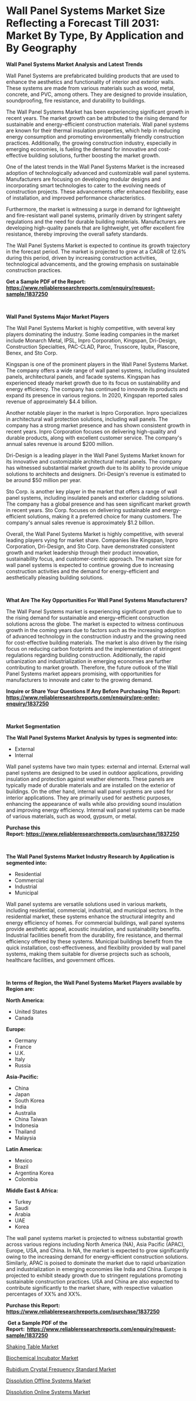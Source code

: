 <p><h1>Wall Panel Systems Market Size Reflecting a Forecast Till 2031: Market By Type, By Application and By Geography</h1></p><p><strong>Wall Panel Systems Market Analysis and Latest Trends</strong></p>
<p><p>Wall Panel Systems are prefabricated building products that are used to enhance the aesthetics and functionality of interior and exterior walls. These systems are made from various materials such as wood, metal, concrete, and PVC, among others. They are designed to provide insulation, soundproofing, fire resistance, and durability to buildings.</p><p>The Wall Panel Systems Market has been experiencing significant growth in recent years. The market growth can be attributed to the rising demand for sustainable and energy-efficient construction materials. Wall panel systems are known for their thermal insulation properties, which help in reducing energy consumption and promoting environmentally friendly construction practices. Additionally, the growing construction industry, especially in emerging economies, is fueling the demand for innovative and cost-effective building solutions, further boosting the market growth.</p><p>One of the latest trends in the Wall Panel Systems Market is the increased adoption of technologically advanced and customizable wall panel systems. Manufacturers are focusing on developing modular designs and incorporating smart technologies to cater to the evolving needs of construction projects. These advancements offer enhanced flexibility, ease of installation, and improved performance characteristics.</p><p>Furthermore, the market is witnessing a surge in demand for lightweight and fire-resistant wall panel systems, primarily driven by stringent safety regulations and the need for durable building materials. Manufacturers are developing high-quality panels that are lightweight, yet offer excellent fire resistance, thereby improving the overall safety standards.</p><p>The Wall Panel Systems Market is expected to continue its growth trajectory in the forecast period. The market is projected to grow at a CAGR of 12.6% during this period, driven by increasing construction activities, technological advancements, and the growing emphasis on sustainable construction practices.</p></p>
<p><strong>Get a Sample PDF of the Report:&nbsp; <a href="https://www.reliableresearchreports.com/enquiry/request-sample/1837250">https://www.reliableresearchreports.com/enquiry/request-sample/1837250</a></strong></p>
<p>&nbsp;</p>
<p><strong>Wall Panel Systems Major Market Players</strong></p>
<p><p>The Wall Panel Systems Market is highly competitive, with several key players dominating the industry. Some leading companies in the market include Monarch Metal, IPSL, Inpro Corporation, Kingspan, Dri-Design, Construction Specialties, PAC-CLAD, Paroc, Trusscore, Iqubx, Plascore, Benex, and Sto Corp.</p><p>Kingspan is one of the prominent players in the Wall Panel Systems Market. The company offers a wide range of wall panel systems, including insulated panels, architectural panels, and facade systems. Kingspan has experienced steady market growth due to its focus on sustainability and energy efficiency. The company has continued to innovate its products and expand its presence in various regions. In 2020, Kingspan reported sales revenue of approximately $4.4 billion.</p><p>Another notable player in the market is Inpro Corporation. Inpro specializes in architectural wall protection solutions, including wall panels. The company has a strong market presence and has shown consistent growth in recent years. Inpro Corporation focuses on delivering high-quality and durable products, along with excellent customer service. The company's annual sales revenue is around $200 million.</p><p>Dri-Design is a leading player in the Wall Panel Systems Market known for its innovative and customizable architectural metal panels. The company has witnessed substantial market growth due to its ability to provide unique solutions to architects and designers. Dri-Design's revenue is estimated to be around $50 million per year.</p><p>Sto Corp. is another key player in the market that offers a range of wall panel systems, including insulated panels and exterior cladding solutions. The company has a global presence and has seen significant market growth in recent years. Sto Corp. focuses on delivering sustainable and energy-efficient solutions, making it a preferred choice for many customers. The company's annual sales revenue is approximately $1.2 billion.</p><p>Overall, the Wall Panel Systems Market is highly competitive, with several leading players vying for market share. Companies like Kingspan, Inpro Corporation, Dri-Design, and Sto Corp. have demonstrated consistent growth and market leadership through their product innovation, sustainability focus, and customer-centric approach. The market size for wall panel systems is expected to continue growing due to increasing construction activities and the demand for energy-efficient and aesthetically pleasing building solutions.</p></p>
<p>&nbsp;</p>
<p><strong>What Are The Key Opportunities For Wall Panel Systems Manufacturers?</strong></p>
<p><p>The Wall Panel Systems market is experiencing significant growth due to the rising demand for sustainable and energy-efficient construction solutions across the globe. The market is expected to witness continuous growth in the coming years due to factors such as the increasing adoption of advanced technology in the construction industry and the growing need for cost-effective building materials. The market is also driven by the rising focus on reducing carbon footprints and the implementation of stringent regulations regarding building construction. Additionally, the rapid urbanization and industrialization in emerging economies are further contributing to market growth. Therefore, the future outlook of the Wall Panel Systems market appears promising, with opportunities for manufacturers to innovate and cater to the growing demand.</p></p>
<p><strong>Inquire or Share Your Questions If Any Before Purchasing This Report: <a href="https://www.reliableresearchreports.com/enquiry/pre-order-enquiry/1837250">https://www.reliableresearchreports.com/enquiry/pre-order-enquiry/1837250</a></strong></p>
<p>&nbsp;</p>
<p><strong>Market Segmentation</strong></p>
<p><strong>The Wall Panel Systems Market Analysis by types is segmented into:</strong></p>
<p><ul><li>External</li><li>Internal</li></ul></p>
<p><p>Wall panel systems have two main types: external and internal. External wall panel systems are designed to be used in outdoor applications, providing insulation and protection against weather elements. These panels are typically made of durable materials and are installed on the exterior of buildings. On the other hand, internal wall panel systems are used for interior applications. They are primarily used for aesthetic purposes, enhancing the appearance of walls while also providing sound insulation and improving energy efficiency. Internal wall panel systems can be made of various materials, such as wood, gypsum, or metal.</p></p>
<p><strong>Purchase this Report:&nbsp;<a href="https://www.reliableresearchreports.com/purchase/1837250">https://www.reliableresearchreports.com/purchase/1837250</a></strong></p>
<p>&nbsp;</p>
<p><strong>The Wall Panel Systems Market Industry Research by Application is segmented into:</strong></p>
<p><ul><li>Residential</li><li>Commercial</li><li>Industrial</li><li>Municipal</li></ul></p>
<p><p>Wall panel systems are versatile solutions used in various markets, including residential, commercial, industrial, and municipal sectors. In the residential market, these systems enhance the structural integrity and energy efficiency of homes. For commercial buildings, wall panel systems provide aesthetic appeal, acoustic insulation, and sustainability benefits. Industrial facilities benefit from the durability, fire resistance, and thermal efficiency offered by these systems. Municipal buildings benefit from the quick installation, cost-effectiveness, and flexibility provided by wall panel systems, making them suitable for diverse projects such as schools, healthcare facilities, and government offices.</p></p>
<p>&nbsp;</p>
<p><strong>In terms of Region, the Wall Panel Systems Market Players available by Region are:</strong></p>
<p>
    <p> <strong> North America: </strong>
        <ul>
            <li>United States</li>
            <li>Canada</li>
        </ul>
        </p> 
    <p> <strong> Europe: </strong>
        <ul>
            <li>Germany</li>
            <li>France</li>
            <li>U.K.</li>
            <li>Italy</li>
            <li>Russia</li>
        </ul>
        </p> 
    <p> <strong> Asia-Pacific: </strong>
        <ul>
            <li>China</li>
            <li>Japan</li>
            <li>South Korea</li>
            <li>India</li>
            <li>Australia</li>
            <li>China Taiwan</li>
            <li>Indonesia</li>
            <li>Thailand</li>
            <li>Malaysia</li>
        </ul>
        </p> 
    <p> <strong> Latin America: </strong>
        <ul>
            <li>Mexico</li>
            <li>Brazil</li>
            <li>Argentina Korea</li>
            <li>Colombia</li>
        </ul>
        </p> 
    <p> <strong> Middle East & Africa: </strong>
        <ul>
            <li>Turkey</li>
            <li>Saudi</li>
            <li>Arabia</li>
            <li>UAE</li>
            <li>Korea</li>
        </ul>
    </p>
    </p>
<p><p>The wall panel systems market is projected to witness substantial growth across various regions including North America (NA), Asia Pacific (APAC), Europe, USA, and China. In NA, the market is expected to grow significantly owing to the increasing demand for energy-efficient construction solutions. Similarly, APAC is poised to dominate the market due to rapid urbanization and industrialization in emerging economies like India and China. Europe is projected to exhibit steady growth due to stringent regulations promoting sustainable construction practices. USA and China are also expected to contribute significantly to the market share, with respective valuation percentages of XX% and XX%.</p></p>
<p><strong>Purchase this Report: <a href="https://www.reliableresearchreports.com/purchase/1837250">https://www.reliableresearchreports.com/purchase/1837250</a></strong></p>
<p>&nbsp;<strong>Get a Sample PDF of the Report:&nbsp;&nbsp;<a href="https://www.reliableresearchreports.com/enquiry/request-sample/1837250">https://www.reliableresearchreports.com/enquiry/request-sample/1837250</a></strong></p>
<p><strong></strong></p>
<p><p><a href="https://github.com/CliffMedina6/Market-Research-Report-List-2/blob/main/shaking-table-market.md">Shaking Table Market</a></p><p><a href="https://github.com/PeterParrish5/Market-Research-Report-List-2/blob/main/biochemical-incubator-market.md">Biochemical Incubator Market</a></p><p><a href="https://medium.com/@carolynfuller1997/rubidium-crystal-frequency-standard-market-share-evolution-and-market-growth-trends-2023-2030-c62e2337806a">Rubidium Crystal Frequency Standard Market</a></p><p><a href="https://medium.com/@carolynfuller1997/dissolution-offline-systems-market-share-evolution-and-market-growth-trends-2023-2030-c3e4c4a5e4be">Dissolution Offline Systems Market</a></p><p><a href="https://medium.com/@carolynfuller1997/dissolution-online-systems-market-comprehensive-assessment-by-type-application-and-geography-b93cd1aca95a">Dissolution Online Systems Market</a></p></p>